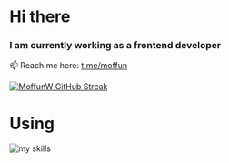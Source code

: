 # Hi there
### I am currently working as a frontend developer

<p>📫 Reach me here: <a href='https://t.me/moffun'>t.me/moffun</a></p>

[![MoffunW GitHub Streak](https://streak-stats.demolab.com?user=MoffunW&theme=github-light)](https://github.com/MoffunW)

# Using
![my skills](https://skillicons.dev/icons?i=js,ts,vue,react,webpack,vite,neovim,materialui,sass,threejs&theme=light)

